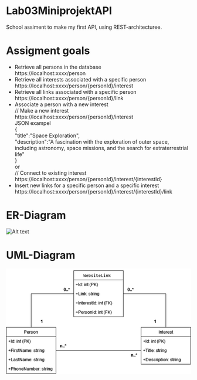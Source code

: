 # Lab03MiniprojektAPI
School assiment to make my first API, using REST-architecturee.

# Assigment goals
- Retrieve all persons in the database  
https://localhost:xxxx/person  
- Retrieve all interests associated with a specific person  
https://localhost:xxxx/person/{personId}/interest  
- Retrieve all links associated with a specific person  
https://localhost:xxxx/person/{personId}/link  
- Associate a person with a new interest  
// Make a new interest  
https://localhost:xxxx/person/{personId}/interest  
JSON exampel  
{  
	"title":"Space Exploration",  
	"description":"A fascination with the exploration of outer space, including astronomy, space   missions, and the search for extraterrestrial life"  
}   
or  
// Connect to existing interest  
https://localhost:xxxx/person/{personId}/interest/{interestId}  
- Insert new links for a specific person and a specific interest  
https://localhost:xxxx/person/{personId}/interest/{interestId}/link

# ER-Diagram
![Alt text](ER-Dig.drawio.png)

# UML-Diagram
![Alt text](UMLAPI.drawio.png)